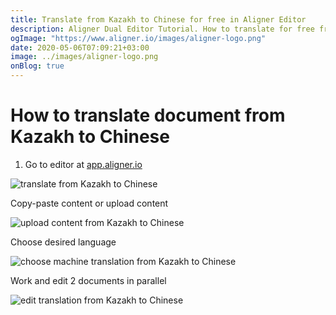 ```yaml
---
title: Translate from Kazakh to Chinese for free in Aligner Editor
description: Aligner Dual Editor Tutorial. How to translate for free from Kazakh to Chinese. Aligner is multilingual document management platform. 
ogImage: "https://www.aligner.io/images/aligner-logo.png"
date: 2020-05-06T07:09:21+03:00
image: ../images/aligner-logo.png
onBlog: true
---
```


# How to translate document from Kazakh to Chinese

1. Go to editor at [app.aligner.io](https://app.aligner.io "Aligner App web page")

![translate from Kazakh to Chinese](../aligner-blank-editor.png "translate from Kazakh to Chinese")

Copy-paste content or upload content

![upload content from Kazakh to Chinese](../aligner-uploaded-document.png "upload content from Kazakh to Chinese")

Choose desired language

![choose machine translation from Kazakh to Chinese](../aligner-language-dropdown.png "choose machine translation from Kazakh to Chinese")

Work and edit 2 documents in parallel

![edit translation from Kazakh to Chinese](../aligner-double-sitded-editor.png "edit translation from Kazakh to Chinese")

